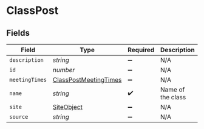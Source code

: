 # ClassPost


## Fields

| Field                                                                 | Type                                                                  | Required                                                              | Description                                                           | Example                                                               |
| --------------------------------------------------------------------- | --------------------------------------------------------------------- | --------------------------------------------------------------------- | --------------------------------------------------------------------- | --------------------------------------------------------------------- |
| `description`                                                         | *string*                                                              | :heavy_minus_sign:                                                    | N/A                                                                   |                                                                       |
| `id`                                                                  | *number*                                                              | :heavy_minus_sign:                                                    | N/A                                                                   |                                                                       |
| `meetingTimes`                                                        | [ClassPostMeetingTimes](../../models/shared/classpostmeetingtimes.md) | :heavy_minus_sign:                                                    | N/A                                                                   |                                                                       |
| `name`                                                                | *string*                                                              | :heavy_check_mark:                                                    | Name of the class                                                     | Math 101                                                              |
| `site`                                                                | [SiteObject](../../models/shared/siteobject.md)                       | :heavy_minus_sign:                                                    | N/A                                                                   |                                                                       |
| `source`                                                              | *string*                                                              | :heavy_minus_sign:                                                    | N/A                                                                   | N/A                                                                   |
